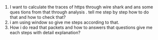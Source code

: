 1. I want to calculate the traces of https through wire shark and ans some ques
   tions from that through analysis . tell me step by step how to do that and how to check that?
2. i am using window so give me steps according to that.
3. How i do read that packets and how to answers that questions give me each steps with detail explanation?
